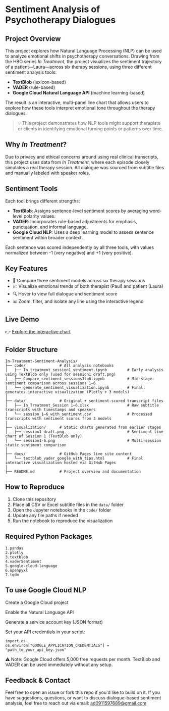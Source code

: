 # Sentiment Analysis of Psychotherapy Dialogues

## Project Overview

This project explores how Natural Language Processing (NLP) can be used to analyze emotional shifts in psychotherapy conversations. Drawing from the HBO series *In Treatment*, the project visualizes the sentiment trajectory of a patient—Laura—across six therapy sessions, using three different sentiment analysis tools:

- **TextBlob** (lexicon-based)
- **VADER** (rule-based)
- **Google Cloud Natural Language API** (machine learning-based)

The result is an interactive, multi-panel line chart that allows users to explore how these tools interpret emotional tone throughout the therapy dialogues.

> 💡 This project demonstrates how NLP tools might support therapists or clients in identifying emotional turning points or patterns over time.

## Why *In Treatment*?

Due to privacy and ethical concerns around using real clinical transcripts, this project uses data from *In Treatment*, where each episode closely simulates a real therapy session. All dialogue was sourced from subtitle files and manually labeled with speaker roles.

## Sentiment Tools

Each tool brings different strengths:

- **TextBlob**: Assigns sentence-level sentiment scores by averaging word-level polarity values.
- **VADER**: Incorporates rule-based adjustments for emphasis, punctuation, and informal language.
- **Google Cloud NLP**: Uses a deep learning model to assess sentence sentiment within broader context.

Each sentence was scored independently by all three tools, with values normalized between -1 (very negative) and +1 (very positive).

## Key Features

- 🧠 Compare three sentiment models across six therapy sessions  
- 📈 Visualize emotional trends of both therapist (Paul) and patient (Laura)  
- 🔍 Hover to view full dialogue and sentiment score  
- 📊 Zoom, filter, and isolate any line using the interactive legend  

## Live Demo

👉 [Explore the interactive chart](https://wu-yu-hsien.github.io/In-Treatment-Sentiment-Analysis/textblob_vader_google_with_tips.html)

## Folder Structure

```
In-Treatment-Sentiment-Analysis/
├── code/               # All analysis notebooks
│   ├── In_treatment_session1_sentiment.ipynb         # Early analysis using TextBlob only (used for session1 draft.png)
│   ├── Compare_sentiment_sessions1to6.ipynb          # Mid-stage: sentiment comparison across sessions 1–6
│   └── generate_sentiment_visualization.ipynb        # Final: generates interactive visualization (Plotly + 3 models)
│
├── data/               # Original + sentiment-scored transcript files
│   ├── In_Treatment_Session 1–6.xlsx                 # Raw subtitle transcripts with timestamps and speakers
│   └── session_1–6_with_sentiment.csv                # Processed transcripts with sentiment scores from 3 models
│
├── visualization/      # Static charts generated from earlier stages
│   ├── session1 draft.png                            # Sentiment line chart of Session 1 (TextBlob only)
│   └── session1-6.png                                # Multi-session static sentiment comparison
│
├── docs/               # GitHub Pages live site content
│   └── textblob_vader_google_with_tips.html          # Final interactive visualization hosted via GitHub Pages
│
├── README.md           # Project overview and documentation
```


## How to Reproduce

1. Clone this repository  
2. Place all CSV or Excel subtitle files in the `data/` folder  
3. Open the Jupyter notebooks in the `code/` folder  
4. Update any file paths if needed  
5. Run the notebook to reproduce the visualization  

## Required Python Packages
```
1.pandas
2.plotly
3.textblob
4.vaderSentiment
5.google-cloud-language
6.openpyxl
7.tqdm
```

## To use Google Cloud NLP
Create a Google Cloud project

Enable the Natural Language API

Generate a service account key (JSON format)

Set your API credentials in your script:
```
import os
os.environ["GOOGLE_APPLICATION_CREDENTIALS"] = "path_to_your_api_key.json"
```
⚠️ Note: Google Cloud offers 5,000 free requests per month.
TextBlob and VADER can be used immediately without any setup.

## Feedback & Contact
Feel free to open an issue or fork this repo if you'd like to build on it.
If you have suggestions, questions, or want to discuss dialogue-based sentiment analysis, feel free to reach out via email: ad0911597689@gmail.com 

